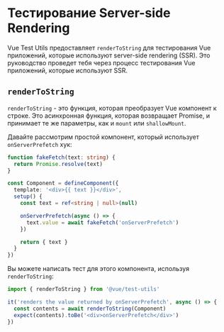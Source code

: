# Тестирование Server-side Rendering

Vue Test Utils предоставляет `renderToString` для тестирования Vue приложений, которые используют server-side rendering (SSR).
Это руководство проведет тебя через процесс тестирования Vue приложений, которые используют SSR.

## `renderToString`

`renderToString` - это функция, которая преобразует Vue компонент к строке.
Это асинхронная функция, которая возвращает Promise, и принимает те же параметры, как и `mount` или `shallowMount`.

Давайте рассмотрим простой компонент, который использует `onServerPrefetch` хук:

```ts
function fakeFetch(text: string) {
  return Promise.resolve(text)
}

const Component = defineComponent({
  template: '<div>{{ text }}</div>',
  setup() {
    const text = ref<string | null>(null)

    onServerPrefetch(async () => {
      text.value = await fakeFetch('onServerPrefetch')
    })

    return { text }
  }
})
```

Вы можете написать тест для этого компонента, используя `renderToString`:

```ts
import { renderToString } from '@vue/test-utils'

it('renders the value returned by onServerPrefetch', async () => {
  const contents = await renderToString(Component)
  expect(contents).toBe('<div>onServerPrefetch</div>')
})
```
